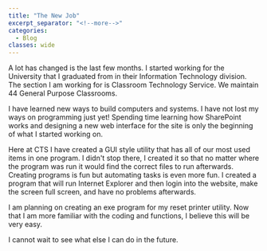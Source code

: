 ```yaml
---
title: "The New Job"
excerpt_separator: "<!--more-->"
categories:
  - Blog
classes: wide
---
```


A lot has changed is the last few months. I started working for the University that I graduated from in their Information Technology division. The section I am working for is Classroom Technology Service. We maintain 44 General Purpose Classrooms.

I have learned new ways to build computers and systems. I have not lost my ways on programming just yet! Spending time learning how SharePoint works and designing a new web interface for the site is only the beginning of what I started working on.

Here at CTS I have created a GUI style utility that has all of our most used items in one program. I didn't stop there, I created it so that no matter where the program was run it would find the correct files to run afterwards. Creating programs is fun but automating tasks is even more fun. I created a program that will run Internet Explorer and then login into the website, make the screen full screen, and have no problems afterwards.

I am planning on creating an exe program for my reset printer utility. Now that I am more familiar with the coding and functions, I believe this will be very easy.

I cannot wait to see what else I can do in the future.
